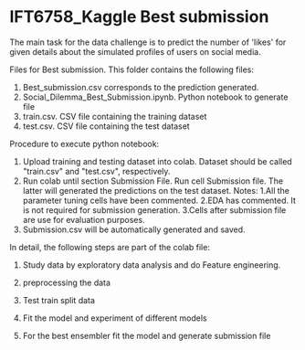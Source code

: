 # IFT6758_Kaggle Best submission
The main task for the data challenge is to predict the number of 'likes' for given details about the simulated profiles of users on social media.

Files for Best submission. This folder contains the following files:
1. Best_submission.csv corresponds to the prediction generated.
2. Social_Dilemma_Best_Submission.ipynb. Python notebook to generate file
3. train.csv. CSV file containing the training dataset
4. test.csv. CSV file containing the test dataset

Procedure to execute python notebook:
1. Upload training and testing dataset into colab. Dataset should be called "train.csv" and "test.csv", respectively.
2. Run colab until section Submission File. Run cell Submission file. The latter will generated the predictions on the test dataset.
Notes:
	1.All the parameter tuning cells have been commented.
	2.EDA has commented. It is not required for submission generation.
	3.Cells after submission file are use for evaluation purposes.
3. Submission.csv will be automatically generated and saved.


In detail, the following steps are part of the colab file:

1. Study data by exploratory data analysis and do Feature engineering.

2. preprocessing the data

3. Test train split data

4. Fit the model and experiment of different models

5. For the best ensembler fit the model and generate submission file


